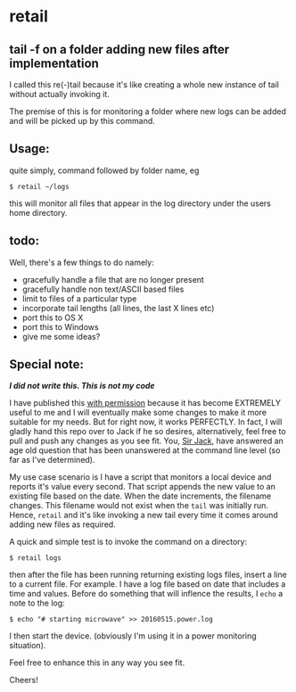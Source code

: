 # retail
## tail -f on a folder adding new files after implementation

I called this re(-)tail because it's like creating a whole new instance of tail without actually invoking it. 

The premise of this is for monitoring a folder where new logs can be added and will be picked up by this command.

## Usage:
quite simply, command followed by folder name, eg

    $ retail ~/logs

this will monitor all files that appear in the log directory under the users home directory.

## todo:
Well, there's a few things to do namely:
- gracefully handle a file that are no longer present
- gracefully handle non text/ASCII based files 
- limit to files of a particular type
- incorporate tail lengths (all lines, the last X lines etc)
- port this to OS X
- port this to Windows
- give me some ideas?

## Special note:
***I did not write this. This is not my code***  

I have published this [with permission](http://serverfault.com/a/542580/322904) because it has become EXTREMELY useful to me and I will eventually make some changes to make it more suitable for my needs. But for right now, it works PERFECTLY. In fact, I will gladly hand this repo over to Jack if he so desires, alternatively, feel free to pull and push any changes as you see fit. You, [Sir Jack](http://serverfault.com/users/142829/jack), have answered an age old question that has been unanswered at the command line level (so far as I've determined).

My use case scenario is I have a script that monitors a local device and reports it's value every second. That script appends the new value to an existing file based on the date. When the date increments, the filename changes. This filename would not exist when the `tail` was initially run. Hence, `retail` and it's like invoking a new tail every time it comes around adding new files as required. 

A quick and simple test is to invoke the command on a directory:

    $ retail logs

then after the file has been running returning existing logs files, insert a line to a current file. For example. I have a log file based on date that includes a time and values. Before do something that will inflence the results, I `echo` a note to the log:

    $ echo "# starting microwave" >> 20160515.power.log
    
I then start the device. (obviously I'm using it in a power monitoring situation).

Feel free to enhance this in any way you see fit. 

Cheers!
